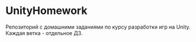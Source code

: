 # UnityHomework
Репозиторий с домашними заданиями по курсу разработки игр на Unity. Каждая ветка - отдельное ДЗ.
